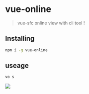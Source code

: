 # vue-online

> vue-sfc online view with cli tool !

## Installing

```bash
npm i -g vue-online
```

## useage

```bash
vo s
```

![](https://plumbiu.github.io/blogImg/image-20230905163618794.png)